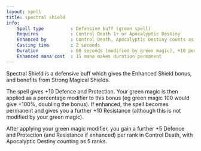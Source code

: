```yaml
---
layout: spell
title: spectral shield
info:
    Spell type          : Defensive buff (green spell)
    Requires            : Control Death 1+ or Apocalyptic Destiny
    Enhanced by         : Control Death, Apocalyptic Destiny counts as 5 ranks
    Casting time        : 2 seconds
    Duration            : 60 seconds (modified by green magic), +10 per rank
    Enhanced mana cost  : 15 mana makes duration permanent
---
```


Spectral Shield is a defensive buff which gives the Enhanced Shield bonus, and 
benefits from Strong Magical Shields.

The spell gives +10 Defence and Protection.  Your green magic is then applied 
as a percentage modifier to this bonus (eg green magic 100 would give +100%, 
doubling the bonus).  If enhanced, the spell becomes permanent and gives you a 
further +10 Resistance (although this is not modified by your green magic).

After applying your green magic modifier, you gain a further +5 Defence and 
Protection (and Resistance if enhanced) per rank in Control Death, with 
Apocalyptic Destiny counting as 5 ranks.
